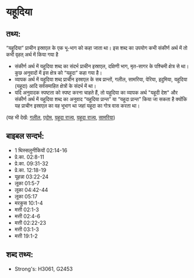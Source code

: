 # यहूदिया #

## तथ्य: ##

“यहूदिया” प्राचीन इस्राएल के एक भू-भाग को कहा जाता था। इस शब्द का उपयोग कभी संकीर्ण अर्थ में तो कभी वृहत् अर्थ में किया गया है

* संकीर्ण अर्थ में यहूदिया शब्द का संदर्भ प्राचीन इस्राएल, दक्षिणी भाग, मृत-सागर के पश्चिमी क्षेत्र से था। कुछ अनुवादों में इस क्षेत्र को “यहूदा” कहा गया है।
* व्यापक अर्थ में यहूदिया शब्द प्राचीन इस्राएल के सब प्रान्तों, गलील, सामरिया, पेरिया, इदुमिया, यहूदिया (यहूदा) आदि सर्वसमाहित क्षेत्रों के संदर्भ में था।
* यदि अनुवादक स्पष्टता को स्पष्ट करना चाहते हैं, तो यहूदिया का व्यापक अर्थ "यहूदी देश" और संकीर्ण अर्थ में यहूदिया शब्द का अनुवाद “यहूदिया प्रान्त” या “यहूदा प्रान्त” किया जा सकता है क्योंकि यह प्राचीन इस्राएल का वह भूभाग था जहां यहूदा का गोत्र वास करता था।

(यह भी देखें: [गलील](../galilee.md), [एदोम](../edom.md), [यहूदा राज्य](../judah.md), [यहूदा राज्य](../kingdomofjudah.md), [सामरिया](../samaria.md))

## बाइबल सन्दर्भ: ##

* 1 थिस्सलुनीकियों 02:14-16
* प्रे.का. 02:8-11
* प्रे.का. 09:31-32
* प्रे.का. 12:18-19
* यूहन्ना 03:22-24
* लूका 01:5-7
* लूका 04:42-44
* लूका 05:17
* मरकुस 10:1-4
* मत्ती 02:1-3
* मत्ती 02:4-6
* मत्ती 02:22-23
* मत्ती 03:1-3
* मत्ती 19:1-2

## शब्द तथ्य: ##

* Strong's: H3061, G2453
